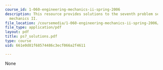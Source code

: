 ```yaml
---
course_id: 1-060-engineering-mechanics-ii-spring-2006
description: This resource provides solutions to the seventh problem set on engineering
  mechanics II.
file_location: /coursemedia/1-060-engineering-mechanics-ii-spring-2006/661e0d81f68574486c3ecf066a2f4611_ps7_solutions.pdf
file_type: application/pdf
layout: pdf
title: ps7_solutions.pdf
type: course
uid: 661e0d81f68574486c3ecf066a2f4611

---
```

None
